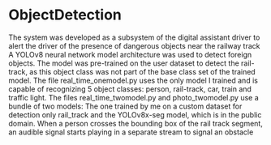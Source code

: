 # ObjectDetection
The system was developed as a subsystem of the digital assistant driver to alert the driver of the presence of dangerous objects near the railway track
A YOLOv8 neural network model architecture was used to detect foreign objects.
The model was pre-trained on the user dataset to detect the rail-track, as this object class was not part of the base class set of the trained model.
The file real_time_onemodel.py uses the only model I trained and is capable of recognizing 5 object classes: person, rail-track, car, train and traffic light.
The files real_time_twomodel.py and photo_twomodel.py use a bundle of two models: The one trained by me on a custom dataset for detection only rail_track and the YOLOv8x-seg model, which is in the public domain.
When a person crosses the bounding box of the rail track segment, an audible signal starts playing in a separate stream to signal an obstacle
